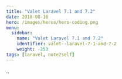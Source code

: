 ```yaml
---
title: "Valet Laravel 7.1 and 7.2"
date: 2018-08-18
hero: /images/heros/hero-coding.png
menu:
  sidebar:
    name: "Valet Laravel 7.1 and 7.2"
    identifier: valet--laravel-7-1-and-7-2
    weight: -253
tags: [laravel, note2self]
---
```


..